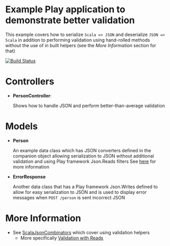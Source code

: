 Example Play application to demonstrate better validation
=========================================================

This example covers how to serialize `Scala => JSON` and deserialize `JSON => Scala` in addition to performing validation
using hand-rolled methods without the use of in built helpers (see the *More Information* section for that)

[![Build Status](https://travis-ci.org/referentiallytransparent/play-framework-validation-example.svg?branch=master)](https://travis-ci.org/referentiallytransparent/play-framework-validation-example)

Controllers
===========

- **PersonController**:

  Shows how to handle JSON and perform better-than-average validation

Models
======

- **Person**

  An example data class which has JSON converters defined in the companion object allowing serialization to JSON without
  additional validation and using Play framework Json.Reads filters
  See [here](http://stackoverflow.com/questions/26317186/custom-json-validation-constraints-in-play-framework-2-3-scala) for more information

- **ErrorResponse**

  Another data class that has a Play framework Json.Writes defined to allow for easy serialization to JSON and is used
  to display error messages when `POST /person` is sent incorrect JSON


More Information
================

- See [ScalaJsonCombinators](https://www.playframework.com/documentation/2.5.x/ScalaJsonCombinators) which cover using validation helpers
  - More specifically [Validation with Reads](https://www.playframework.com/documentation/2.5.x/ScalaJsonCombinators#Validation-with-Reads)
